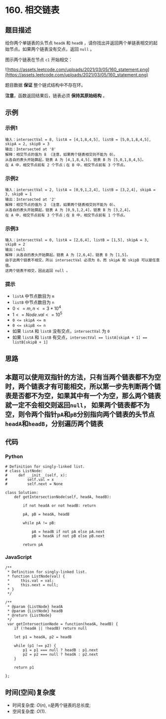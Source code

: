 # 160. 相交链表
## 题目描述

给你两个单链表的头节点 `headA` 和 `headB` ，请你找出并返回两个单链表相交的起始节点。如果两个链表没有交点，返回 `null` 。

图示两个链表在节点 `c1` 开始相交：

![https://assets.leetcode.com/uploads/2021/03/05/160_statement.png](https://assets.leetcode.com/uploads/2021/03/05/160_statement.png)

题目数据 **保证** 整个链式结构中不存在环。

**注意**，函数返回结果后，链表必须 **保持其原始结构** 。

## 示例

### 示例1
```
输入：intersectVal = 8, listA = [4,1,8,4,5], listB = [5,0,1,8,4,5], skipA = 2, skipB = 3
输出：Intersected at '8'
解释：相交节点的值为 8 （注意，如果两个链表相交则不能为 0）。
从各自的表头开始算起，链表 A 为 [4,1,8,4,5]，链表 B 为 [5,0,1,8,4,5]。
在 A 中，相交节点前有 2 个节点；在 B 中，相交节点前有 3 个节点。
```

### 示例2
```
输入：intersectVal = 2, listA = [0,9,1,2,4], listB = [3,2,4], skipA = 3, skipB = 1
输出：Intersected at '2'
解释：相交节点的值为 2 （注意，如果两个链表相交则不能为 0）。
从各自的表头开始算起，链表 A 为 [0,9,1,2,4]，链表 B 为 [3,2,4]。
在 A 中，相交节点前有 3 个节点；在 B 中，相交节点前有 1 个节点。
```

### 示例3
```
输入：intersectVal = 0, listA = [2,6,4], listB = [1,5], skipA = 3, skipB = 2
输出：null
解释：从各自的表头开始算起，链表 A 为 [2,6,4]，链表 B 为 [1,5]。
由于这两个链表不相交，所以 intersectVal 必须为 0，而 skipA 和 skipB 可以是任意值。
这两个链表不相交，因此返回 null 。
```

### 提示
- `listA` 中节点数目为 `m`
- `listB` 中节点数目为 `n`
- $0 <= m, n <= 3 * 10^4$
- $1 <= Node.val <= 10^5$
- `0 <= skipA <= m`
- `0 <= skipB <= n`
- 如果 `listA` 和 `listB` 没有交点，`intersectVal` 为 `0`
- 如果 `listA` 和 `listB` 有交点，`intersectVal == listA[skipA + 1] == listB[skipB + 1]`

## 思路
本题可以使用双指针的方法，只有当两个链表都不为空时，两个链表才有可能相交，所以第一步先判断两个链表是否都不为空，如果其中有一个为空，那么两个链表就一定不会相交则返回`null`，
如果两个链表都不为空，则令两个指针`pA`和`pB`分别指向两个链表的头节点`headA`和`headB`，分别遍历两个链表
- 

## 代码
### Python
```
# Definition for singly-linked list.
# class ListNode:
#     def __init__(self, x):
#         self.val = x
#         self.next = None

class Solution:
    def getIntersectionNode(self, headA, headB):
        
        if not headA or not headB: return
        
        pA, pB = headA, headB
        
        while pA != pB:
            
            pA = headB if not pA else pA.next
            pB = headA if not pB else pB.next
        
        return pA
```
### JavaScript
```
/**
 * Definition for singly-linked list.
 * function ListNode(val) {
 *     this.val = val;
 *     this.next = null;
 * }
 */

/**
 * @param {ListNode} headA
 * @param {ListNode} headB
 * @return {ListNode}
 */
 var getIntersectionNode = function(headA, headB) {
    if (!headA || !headB) return null
    
    let p1 = headA, p2 = headB
    
    while (p1 !== p2) {
        p1 = p1 === null ? headB : p1.next
        p2 = p2 === null ? headA : p2.next
    }
    
    return p1
    
};
```
## 时间(空间)复杂度
- 时间复杂度: $O(n)$, `n`是两个链表的总长度;
- 空间复杂度: $O(1)$.